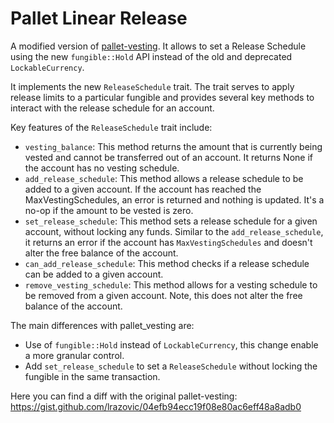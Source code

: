 <!-- markdown-link-check-disable -->
# Pallet Linear Release

A modified version of [pallet-vesting](https://github.com/paritytech/substrate/tree/polkadot-v0.9.43/frame/vesting/src). It allows to set a Release Schedule using the new `fungible::Hold` API instead of the old and deprecated `LockableCurrency`.

It implements the new `ReleaseSchedule` trait. The trait serves to apply release limits to a particular fungible and provides several key methods to interact with the release schedule for an account.

Key features of the `ReleaseSchedule` trait include:

- `vesting_balance`: This method returns the amount that is currently being vested and cannot be transferred out of an account. It returns None if the account has no vesting schedule.
- `add_release_schedule`: This method allows a release schedule to be added to a given account. If the account has reached the MaxVestingSchedules, an error is returned and nothing is updated. It's a no-op if the amount to be vested is zero.
- `set_release_schedule`: This method sets a release schedule for a given account, without locking any funds. Similar to the `add_release_schedule`, it returns an error if the account has `MaxVestingSchedules` and doesn't alter the free balance of the account.
- `can_add_release_schedule`: This method checks if a release schedule can be added to a given account.
- `remove_vesting_schedule`: This method allows for a vesting schedule to be removed from a given account. Note, this does not alter the free balance of the account.

The main differences with pallet_vesting are:

-  Use of `fungible::Hold` instead of `LockableCurrency`, this change enable a more granular control.
-  Add `set_release_schedule` to set a `ReleaseSchedule` without locking the fungible in the same transaction.

Here you can find a diff with the original pallet-vesting: https://gist.github.com/lrazovic/04efb94ecc19f08e80ac6eff48a8adb0